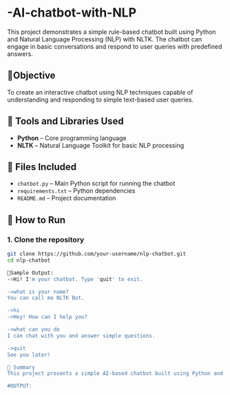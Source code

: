 # -AI-chatbot-with-NLP

This project demonstrates a simple rule-based chatbot built using Python and Natural Language Processing (NLP) with NLTK. The chatbot can engage in basic conversations and respond to user queries with predefined answers.

## 📌Objective

To create an interactive chatbot using NLP techniques capable of understanding and responding to simple text-based user queries.

## 🧰 Tools and Libraries Used

- **Python** – Core programming language
- **NLTK** – Natural Language Toolkit for basic NLP processing

## 📂 Files Included

- `chatbot.py` – Main Python script for running the chatbot
- `requirements.txt` – Python dependencies
- `README.md` – Project documentation

## 🚀 How to Run

### 1. Clone the repository
```bash
git clone https://github.com/your-username/nlp-chatbot.git
cd nlp-chatbot

📌Sample Output:
->Hi! I'm your chatbot. Type 'quit' to exit.

->what is your name?
You can call me NLTK Bot.

->hi
->Hey! How can I help you?

->what can you do
I can chat with you and answer simple questions.

->quit
See you later!

📌 Summary
This project presents a simple AI-based chatbot built using Python and Natural Language Processing (NLP) with the NLTK library. The chatbot is capable of understanding basic user inputs and responding with predefined answers using pattern matching. It demonstrates how rule-based NLP techniques can be used to create interactive and responsive conversational bots. The chatbot is easy to expand and can serve as a foundation for more advanced AI assistants by integrating machine learning, APIs, or multilingual support in future developments.

#OUTPUT:

